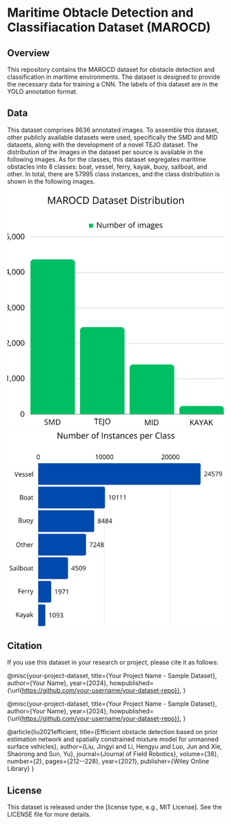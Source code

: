 # Maritime Obtacle Detection and Classifiacation Dataset (MAROCD)

## Overview
This repository contains the MAROCD dataset for obstacle detection and classification in maritime environments. The dataset is designed to provide the necessary data for training a CNN. The labels of this dataset are in the YOLO annotation format.

## Data
This dataset comprises 8636 annotated images. To assemble this dataset, other publicly available datasets were used, specifically the SMD and MID datasets, along with the development of a novel TEJO dataset. The distribution of the images in the dataset per source is available in the following images. As for the classes, this dataset segregates maritime obstacles into 8 classes: boat, vessel, ferry, kayak, buoy, sailboat, and other. In total, there are 57995 class instances, and the class distribution is shown in the following images.

![Number of Instances per Class.png](https://github.com/phsilvarepo/MAROCD/blob/main/Dataset_Distribution.png)
![Number of Instances per Class.png](https://github.com/phsilvarepo/MAROCD/blob/main/Number%20of%20Instances%20per%20Class.png)

## Citation
If you use this dataset in your research or project, please cite it as follows:

@misc{your-project-dataset,
  title={Your Project Name - Sample Dataset},
  author={Your Name},
  year={2024},
  howpublished={\url{https://github.com/your-username/your-dataset-repo}},
}

@misc{your-project-dataset,
  title={Your Project Name - Sample Dataset},
  author={Your Name},
  year={2024},
  howpublished={\url{https://github.com/your-username/your-dataset-repo}},
}

@article{liu2021efficient,
  title={Efficient obstacle detection based on prior estimation network and spatially constrained mixture model for unmanned surface vehicles},
  author={Liu, Jingyi and Li, Hengyu and Luo, Jun and Xie, Shaorong and Sun, Yu},
  journal={Journal of Field Robotics},
  volume={38},
  number={2},
  pages={212--228},
  year={2021},
  publisher={Wiley Online Library}
}

## License
This dataset is released under the [license type, e.g., MIT License]. See the LICENSE file for more details.
